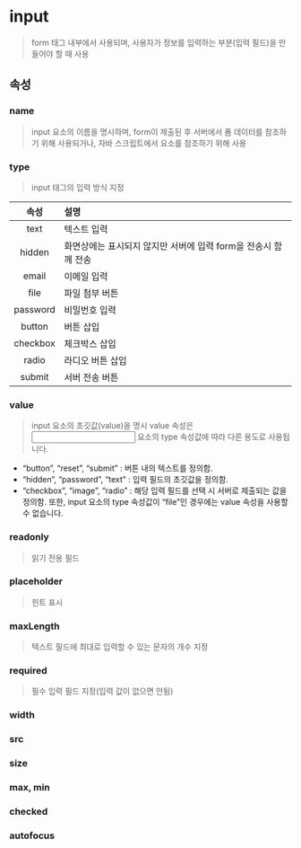 # input
 >form 태그 내부에서 사용되며, 사용자가 정보를 입력하는 부분(입력 필드)을 만들어야 할 때 사용

## 속성
### name
> input 요소의 이름을 명시하며, form이 제출된 후 서버에서 폼 데이터를 참조하기 위해 사용되거나, 자바 스크립트에서 요소를 참조하기 위해 사용

### type
> input 태그의 입력 방식 지정

|속성|설명|
|:--:|:--|
|text|텍스트 입력|
|hidden|화면상에는 표시되지 않지만 서버에 입력 form을 전송시 함께 전송|
|email|이메일 입력|
|file|파일 첨부 버튼|
|password|비밀번호 입력|
|button|버튼 삽입|
|checkbox|체크박스 삽입|
|radio|라디오 버튼 삽입 |
|submit|서버 전송 버튼|

### value
> input 요소의 초깃값(value)을 명시
value 속성은 <input> 요소의 type 속성값에 따라 다른 용도로 사용됩니다.
- “button”, “reset”, “submit” : 버튼 내의 텍스트를 정의함.
- “hidden”, “password”, “text” : 입력 필드의 초깃값을 정의함.
- “checkbox”, “image”, “radio” : 해당 입력 필드를 선택 시 서버로 제출되는 값을 정의함.
또한, input 요소의 type 속성값이 “file”인 경우에는 value 속성을 사용할 수 없습니다.

### readonly 
> 읽기 전용 필드

### placeholder
> 힌트 표시

### maxLength
> 텍스트 필드에 최대로 입력할 수 있는 문자의 개수 지정

### required
> 필수 입력 필드 지정(입력 값이 없으면 안됨)

### width
### src
### size
### max, min
### checked
### autofocus